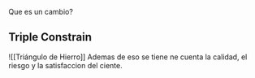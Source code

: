 Que es un cambio?


## Triple Constrain 
![[Triángulo de Hierro]]
Ademas de eso se tiene ne cuenta la calidad, el riesgo y la satisfaccion del ciente.